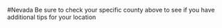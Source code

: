 #Nevada
 Be sure to check your specific county above to see if you have additional tips for your location